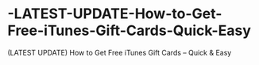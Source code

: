 # -LATEST-UPDATE-How-to-Get-Free-iTunes-Gift-Cards-Quick-Easy
(LATEST UPDATE) How to Get Free iTunes Gift Cards – Quick &amp; Easy
